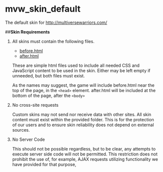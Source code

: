 # mvw_skin_default
The default skin for http://multiversewarriors.com/

##**Skin Requirements**

 1. All skins must contain the following files.
	 - [before.html](https://github.com/MultiverseGames/mvw_skin_default/blob/master/before.html)
	 - [after.html](https://github.com/MultiverseGames/mvw_skin_default/blob/master/after.html)
	
	These are simple html files used to include all needed CSS and JavaScript content to be used in the skin. Either may be left empty if unneeded, but both files must exist.

	As the names may suggest, the game will include before.html near the top of the page, in the `<head>` element. after.html will be included at the bottom of the page, after the `<body>`

 2. No cross-site requests
 
	 Custom skins may not send nor receive data with other sites. All skin content must exist within the provided folder. This is for the protection of our users and to ensure skin reliability does not depend on external sources.
 
 3. No Server Code
	
	This should not be possible regardless, but to be clear, any attempts to execute server side code will not be permitted. This restriction does not prohibit the use of, for example, AJAX requests utilizing functionality we have provided for that purpose, 
	